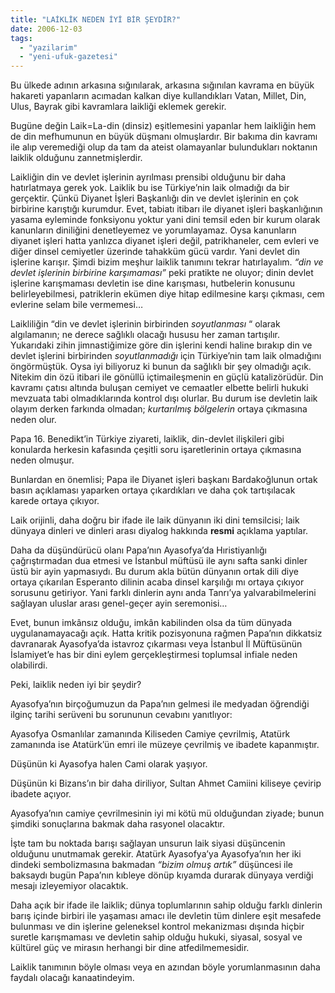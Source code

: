 ```yaml
---
title: "LAİKLİK NEDEN İYİ BİR ŞEYDİR?"
date: 2006-12-03
tags: 
  - "yazilarim"
  - "yeni-ufuk-gazetesi"
---
```


Bu ülkede adının arkasına sığınılarak, arkasına sığınılan kavrama en büyük hakareti yapanların acımadan kalkan diye kullandıkları Vatan, Millet, Din, Ulus, Bayrak gibi kavramlara laikliği eklemek gerekir.

Bugüne değin Laik=La-din (dinsiz) eşitlemesini yapanlar hem laikliğin hem de din mefhumunun en büyük düşmanı olmuşlardır. Bir bakıma din kavramı ile alıp veremediği olup da tam da ateist olamayanlar bulundukları noktanın laiklik olduğunu zannetmişlerdir.

Laikliğin din ve devlet işlerinin ayrılması prensibi olduğunu bir daha hatırlatmaya gerek yok. Laiklik bu ise Türkiye’nin laik olmadığı da bir gerçektir. Çünkü Diyanet İşleri Başkanlığı din ve devlet işlerinin en çok birbirine karıştığı kurumdur. Evet, tabiatı itibarı ile diyanet işleri başkanlığının yasama eyleminde fonksiyonu yoktur yani dini temsil eden bir kurum olarak kanunların diniliğini denetleyemez ve yorumlayamaz. Oysa kanunların diyanet işleri hatta yanlızca diyanet işleri değil, patrikhaneler, cem evleri ve diğer dinsel cemiyetler üzerinde tahakküm gücü vardır. Yani devlet din işlerine karışır. Şimdi bizim meşhur laiklik tanımını tekrar hatırlayalım. _“din ve devlet işlerinin birbirine karşımaması”_ peki pratikte ne oluyor; dinin devlet işlerine karışmaması devletin ise dine karışması, hutbelerin konusunu belirleyebilmesi, patriklerin ekümen diye hitap edilmesine karşı çıkması, cem evlerine selam bile vermemesi…

Laikliliğin “din ve devlet işlerinin birbirinden _soyutlanması_ “ olarak algılamanın; ne derece sağlıklı olacağı hususu her zaman tartışılır. Yukarıdaki zihin jimnastiğimize göre din işlerini kendi haline bırakıp din ve devlet işlerini birbirinden _soyutlanmadığı_ için Türkiye’nin tam laik olmadığını öngörmüştük. Oysa iyi biliyoruz ki bunun da sağlıklı bir şey olmadığı açık. Nitekim din özü itibari ile gönüllü içtimaileşmenin en güçlü katalizörüdür. Din kavramı çatısı altında buluşan cemiyet ve cemaatler elbette belirli hukuki mevzuata tabi olmadıklarında kontrol dışı olurlar. Bu durum ise devletin laik olayım derken farkında olmadan; _kurtarılmış bölgelerin_ ortaya çıkmasına neden olur.

Papa 16. Benedikt’in Türkiye ziyareti, laiklik, din-devlet ilişkileri gibi konularda herkesin kafasında çeşitli soru işaretlerinin ortaya çıkmasına neden olmuşur.

Bunlardan en önemlisi; Papa ile Diyanet işleri başkanı Bardakoğlunun ortak basın açıklaması yaparken ortaya çıkardıkları ve daha çok tartışılacak karede ortaya çıkıyor.

Laik orijinli, daha doğru bir ifade ile laik dünyanın iki dini temsilcisi; laik dünyaya dinleri ve dinleri arası diyalog hakkında **resmi** açıklama yaptılar.

Daha da düşündürücü olanı Papa’nın Ayasofya’da Hıristiyanlığı çağrıştırmadan dua etmesi ve İstanbul müftüsü ile aynı safta sanki dinler üstü bir ayin yapmasıydı. Bu durum akla bütün dünyanın ortak dili diye ortaya çıkarılan Esperanto dilinin acaba dinsel karşılığı mı ortaya çıkıyor sorusunu getiriyor. Yani farklı dinlerin aynı anda Tanrı’ya yalvarabilmelerini sağlayan uluslar arası genel-geçer ayin seremonisi…

Evet, bunun imkânsız olduğu, imkân kabilinden olsa da tüm dünyada uygulanamayacağı açık. Hatta kritik pozisyonuna rağmen Papa’nın dikkatsiz davranarak Ayasofya’da istavroz çıkarması veya İstanbul İl Müftüsünün İslamiyet’e has bir dini eylem gerçekleştirmesi toplumsal infiale neden olabilirdi.

Peki, laiklik neden iyi bir şeydir?

Ayasofya’nın birçoğumuzun da Papa’nın gelmesi ile medyadan öğrendiği ilginç tarihi serüveni bu sorununun cevabını yanıtlıyor:

Ayasofya Osmanlılar zamanında Kiliseden Camiye çevrilmiş, Atatürk zamanında ise Atatürk’ün emri ile müzeye çevrilmiş ve ibadete kapanmıştır.

Düşünün ki Ayasofya halen Cami olarak yaşıyor.

Düşünün ki Bizans’ın bir daha diriliyor, Sultan Ahmet Camiini kiliseye çevirip ibadete açıyor.

Ayasofya’nın camiye çevrilmesinin iyi mi kötü mü olduğundan ziyade; bunun şimdiki sonuçlarına bakmak daha rasyonel olacaktır.

İşte tam bu noktada barışı sağlayan unsurun laik siyasi düşüncenin olduğunu unutmamak gerekir. Atatürk Ayasofya’ya Ayasofya’nın her iki dindeki sembolizmasına bakmadan _“bizim olmuş artık”_ düşüncesi ile baksaydı bugün Papa’nın kıbleye dönüp kıyamda durarak dünyaya verdiği mesajı izleyemiyor olacaktık.

Daha açık bir ifade ile laiklik; dünya toplumlarının sahip olduğu farklı dinlerin barış içinde birbiri ile yaşaması amacı ile devletin tüm dinlere eşit mesafede bulunması ve din işlerine geleneksel kontrol mekanizması dışında hiçbir suretle karışmaması ve devletin sahip olduğu hukuki, siyasal, sosyal ve kültürel güç ve mirasın herhangi bir dine atfedilmemesidir.

Laiklik tanımının böyle olması veya en azından böyle yorumlanmasının daha faydalı olacağı kanaatindeyim.

